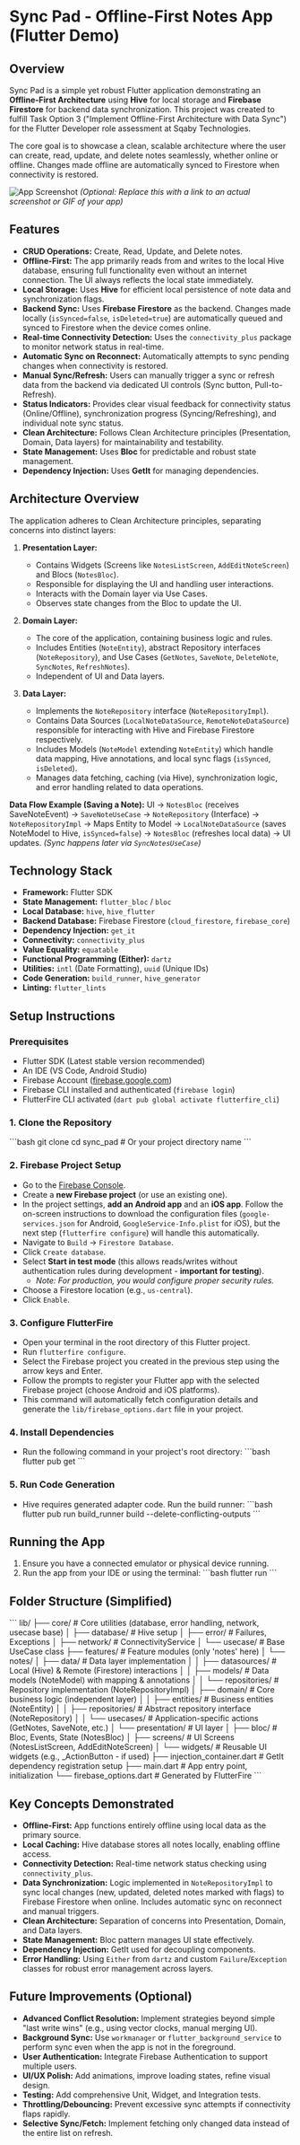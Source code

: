 # Sync Pad - Offline-First Notes App (Flutter Demo)

## Overview

Sync Pad is a simple yet robust Flutter application demonstrating an **Offline-First Architecture** using **Hive** for local storage and **Firebase Firestore** for backend data synchronization. This project was created to fulfill Task Option 3 ("Implement Offline-First Architecture with Data Sync") for the Flutter Developer role assessment at Sqaby Technologies.

The core goal is to showcase a clean, scalable architecture where the user can create, read, update, and delete notes seamlessly, whether online or offline. Changes made offline are automatically synced to Firestore when connectivity is restored.

![App Screenshot](assets/screenshot_placeholder.png)
*(Optional: Replace this with a link to an actual screenshot or GIF of your app)*

## Features

*   **CRUD Operations:** Create, Read, Update, and Delete notes.
*   **Offline-First:** The app primarily reads from and writes to the local Hive database, ensuring full functionality even without an internet connection. The UI always reflects the local state immediately.
*   **Local Storage:** Uses **Hive** for efficient local persistence of note data and synchronization flags.
*   **Backend Sync:** Uses **Firebase Firestore** as the backend. Changes made locally (`isSynced=false`, `isDeleted=true`) are automatically queued and synced to Firestore when the device comes online.
*   **Real-time Connectivity Detection:** Uses the `connectivity_plus` package to monitor network status in real-time.
*   **Automatic Sync on Reconnect:** Automatically attempts to sync pending changes when connectivity is restored.
*   **Manual Sync/Refresh:** Users can manually trigger a sync or refresh data from the backend via dedicated UI controls (Sync button, Pull-to-Refresh).
*   **Status Indicators:** Provides clear visual feedback for connectivity status (Online/Offline), synchronization progress (Syncing/Refreshing), and individual note sync status.
*   **Clean Architecture:** Follows Clean Architecture principles (Presentation, Domain, Data layers) for maintainability and testability.
*   **State Management:** Uses **Bloc** for predictable and robust state management.
*   **Dependency Injection:** Uses **GetIt** for managing dependencies.

## Architecture Overview

The application adheres to Clean Architecture principles, separating concerns into distinct layers:

1.  **Presentation Layer:**
    *   Contains Widgets (Screens like `NotesListScreen`, `AddEditNoteScreen`) and Blocs (`NotesBloc`).
    *   Responsible for displaying the UI and handling user interactions.
    *   Interacts with the Domain layer via Use Cases.
    *   Observes state changes from the Bloc to update the UI.

2.  **Domain Layer:**
    *   The core of the application, containing business logic and rules.
    *   Includes Entities (`NoteEntity`), abstract Repository interfaces (`NoteRepository`), and Use Cases (`GetNotes`, `SaveNote`, `DeleteNote`, `SyncNotes`, `RefreshNotes`).
    *   Independent of UI and Data layers.

3.  **Data Layer:**
    *   Implements the `NoteRepository` interface (`NoteRepositoryImpl`).
    *   Contains Data Sources (`LocalNoteDataSource`, `RemoteNoteDataSource`) responsible for interacting with Hive and Firebase Firestore respectively.
    *   Includes Models (`NoteModel` extending `NoteEntity`) which handle data mapping, Hive annotations, and local sync flags (`isSynced`, `isDeleted`).
    *   Manages data fetching, caching (via Hive), synchronization logic, and error handling related to data operations.

**Data Flow Example (Saving a Note):**
UI -> `NotesBloc` (receives SaveNoteEvent) -> `SaveNoteUseCase` -> `NoteRepository` (Interface) -> `NoteRepositoryImpl` -> Maps Entity to Model -> `LocalNoteDataSource` (saves NoteModel to Hive, `isSynced=false`) -> `NotesBloc` (refreshes local data) -> UI updates.
*(Sync happens later via `SyncNotesUseCase`)*

## Technology Stack

*   **Framework:** Flutter SDK
*   **State Management:** `flutter_bloc` / `bloc`
*   **Local Database:** `hive`, `hive_flutter`
*   **Backend Database:** Firebase Firestore (`cloud_firestore`, `firebase_core`)
*   **Dependency Injection:** `get_it`
*   **Connectivity:** `connectivity_plus`
*   **Value Equality:** `equatable`
*   **Functional Programming (Either):** `dartz`
*   **Utilities:** `intl` (Date Formatting), `uuid` (Unique IDs)
*   **Code Generation:** `build_runner`, `hive_generator`
*   **Linting:** `flutter_lints`

## Setup Instructions

### Prerequisites

*   Flutter SDK (Latest stable version recommended)
*   An IDE (VS Code, Android Studio)
*   Firebase Account ([firebase.google.com](https://firebase.google.com/))
*   Firebase CLI installed and authenticated (`firebase login`)
*   FlutterFire CLI activated (`dart pub global activate flutterfire_cli`)

### 1. Clone the Repository

\`\`\`bash
git clone <your-repository-url>
cd sync_pad # Or your project directory name
\`\`\`

### 2. Firebase Project Setup

*   Go to the [Firebase Console](https://console.firebase.google.com/).
*   Create a **new Firebase project** (or use an existing one).
*   In the project settings, **add an Android app** and an **iOS app**. Follow the on-screen instructions to download the configuration files (`google-services.json` for Android, `GoogleService-Info.plist` for iOS), but the next step (`flutterfire configure`) will handle this automatically.
*   Navigate to `Build` -> `Firestore Database`.
*   Click `Create database`.
*   Select **Start in test mode** (this allows reads/writes without authentication rules during development - **important for testing**).
    *   *Note: For production, you would configure proper security rules.*
*   Choose a Firestore location (e.g., `us-central`).
*   Click `Enable`.

### 3. Configure FlutterFire

*   Open your terminal in the root directory of this Flutter project.
*   Run `flutterfire configure`.
*   Select the Firebase project you created in the previous step using the arrow keys and Enter.
*   Follow the prompts to register your Flutter app with the selected Firebase project (choose Android and iOS platforms).
*   This command will automatically fetch configuration details and generate the `lib/firebase_options.dart` file in your project.

### 4. Install Dependencies

*   Run the following command in your project's root directory:
    \`\`\`bash
    flutter pub get
    \`\`\`

### 5. Run Code Generation

*   Hive requires generated adapter code. Run the build runner:
    \`\`\`bash
    flutter pub run build_runner build --delete-conflicting-outputs
    \`\`\`

## Running the App

1.  Ensure you have a connected emulator or physical device running.
2.  Run the app from your IDE or using the terminal:
    \`\`\`bash
    flutter run
    \`\`\`

## Folder Structure (Simplified)

\`\`\`
lib/
├── core/                 # Core utilities (database, error handling, network, usecase base)
│   ├── database/         # Hive setup
│   ├── error/            # Failures, Exceptions
│   ├── network/          # ConnectivityService
│   └── usecase/          # Base UseCase class
├── features/             # Feature modules (only 'notes' here)
│   └── notes/
│       ├── data/         # Data layer implementation
│       │   ├── datasources/  # Local (Hive) & Remote (Firestore) interactions
│       │   ├── models/     # Data models (NoteModel) with mapping & annotations
│       │   └── repositories/ # Repository implementation (NoteRepositoryImpl)
│       ├── domain/       # Core business logic (independent layer)
│       │   ├── entities/   # Business entities (NoteEntity)
│       │   ├── repositories/ # Abstract repository interface (NoteRepository)
│       │   └── usecases/   # Application-specific actions (GetNotes, SaveNote, etc.)
│       └── presentation/ # UI layer
│           ├── bloc/       # Bloc, Events, State (NotesBloc)
│           ├── screens/    # UI Screens (NotesListScreen, AddEditNoteScreen)
│           └── widgets/    # Reusable UI widgets (e.g., _ActionButton - if used)
├── injection_container.dart # GetIt dependency registration setup
├── main.dart             # App entry point, initialization
└── firebase_options.dart # Generated by FlutterFire
\`\`\`

## Key Concepts Demonstrated

*   **Offline-First:** App functions entirely offline using local data as the primary source.
*   **Local Caching:** Hive database stores all notes locally, enabling offline access.
*   **Connectivity Detection:** Real-time network status checking using `connectivity_plus`.
*   **Data Synchronization:** Logic implemented in `NoteRepositoryImpl` to sync local changes (new, updated, deleted notes marked with flags) to Firebase Firestore when online. Includes automatic sync on reconnect and manual triggers.
*   **Clean Architecture:** Separation of concerns into Presentation, Domain, and Data layers.
*   **State Management:** Bloc pattern manages UI state effectively.
*   **Dependency Injection:** GetIt used for decoupling components.
*   **Error Handling:** Using `Either` from `dartz` and custom `Failure`/`Exception` classes for robust error management across layers.

## Future Improvements (Optional)

*   **Advanced Conflict Resolution:** Implement strategies beyond simple "last write wins" (e.g., using vector clocks, manual merging UI).
*   **Background Sync:** Use `workmanager` or `flutter_background_service` to perform sync even when the app is not in the foreground.
*   **User Authentication:** Integrate Firebase Authentication to support multiple users.
*   **UI/UX Polish:** Add animations, improve loading states, refine visual design.
*   **Testing:** Add comprehensive Unit, Widget, and Integration tests.
*   **Throttling/Debouncing:** Prevent excessive sync attempts if connectivity flaps rapidly.
*   **Selective Sync/Fetch:** Implement fetching only changed data instead of the entire list on refresh.